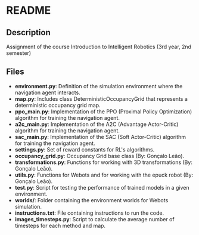 # README

## Description
Assignment of the course Introduction to Intelligent Robotics (3rd year, 2nd semester)

## Files


- **environment.py**: Definition of the simulation environment where the navigation agent interacts.
- **map.py**: Includes class DeterministicOccupancyGrid that represents a deterministic occupancy grid map.
- **ppo_main.py**: Implementation of the PPO (Proximal Policy Optimization) algorithm for training the navigation agent.
- **a2c_main.py**: Implementation of the A2C (Advantage Actor-Critic) algorithm for training the navigation agent.
- **sac_main.py**: Implementation of the SAC (Soft Actor-Critic) algorithm for training the navigation agent.
- **settings.py**: Set of reward constants for RL's algorithms.
- **occupancy_grid.py**: Occupancy Grid base class (By: Gonçalo Leão).
- **transformations.py**: Functions for working with 3D transformations (By: Gonçalo Leão).
- **utils.py**: Functions for Webots and for working with the epuck robot (By: Gonçalo Leão).
- **test.py**: Script for testing the performance of trained models in a given environment.
- **worlds/**: Folder containing the environment worlds for Webots simulation.
- **instructions.txt**: File containing instructions to run the code.
- **images_timesteps.py**: Script to calculate the average number of timesteps for each method and map.